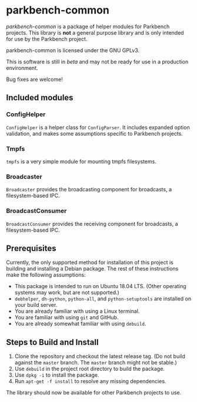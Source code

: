 # parkbench-common

_parkbench-common_ is a package of helper modules for Parkbench projects. This library is
**not** a general purpose library and is only intended for use by the Parkbench project.

parkbench-common is licensed under the GNU GPLv3.

This is software is still in _beta_ and may not be ready for use in a production environment.

Bug fixes are welcome!

## Included modules

### ConfigHelper
`ConfigHelper` is a helper class for `ConfigParser`. It includes expanded option validation,
and makes some assumptions specific to Parkbench projects.

### Tmpfs
`tmpfs` is a very simple module for mounting tmpfs filesystems.

### Broadcaster
`Broadcaster` provides the broadcasting component for broadcasts, a filesystem-based IPC.

### BroadcastConsumer
`BroadcastConsumer` provides the receiving component for broadcasts, a filesystem-based IPC.

## Prerequisites

Currently, the only supported method for installation of this project is building and
installing a Debian package. The rest of these instructions make the following assumptions:

*   This package is intended to run on Ubuntu 18.04 LTS. (Other operating systems may work,
    but are not supported.)
*   `debhelper`, `dh-python`, `python-all`, and `python-setuptools` are installed on your
    build server.
*   You are already familiar with using a Linux terminal.
*   You are familiar with using `git` and GitHub.
*   You are already somewhat familiar with using `debuild`.

## Steps to Build and Install

1.  Clone the repository and checkout the latest release tag. (Do not build against the
    `master` branch. The `master` branch might not be stable.)
2.  Use `debuild` in the project root directory to build the package.
3.  Use `dpkg -i` to install the package.
4.  Run `apt-get -f install` to resolve any missing dependencies.

The library should now be available for other Parkbench projects to use.
